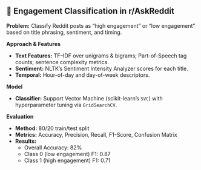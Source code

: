 ## 📁 Engagement Classification in r/AskReddit

**Problem:** Classify Reddit posts as “high engagement” or “low engagement” based on title phrasing, sentiment, and timing.

**Approach & Features**  
- **Text Features:** TF–IDF over unigrams & bigrams; Part-of-Speech tag counts; sentence complexity metrics.  
- **Sentiment:** NLTK’s Sentiment Intensity Analyzer scores for each title.  
- **Temporal:** Hour-of-day and day-of-week descriptors.  

**Model**  
- **Classifier:** Support Vector Machine (scikit-learn’s `SVC`) with hyperparameter tuning via `GridSearchCV`.

**Evaluation**  
- **Method:** 80/20 train/test split  
- **Metrics:** Accuracy, Precision, Recall, F1-Score, Confusion Matrix  
- **Results:**  
  - Overall Accuracy: 82%  
  - Class 0 (low engagement) F1: 0.87  
  - Class 1 (high engagement) F1: 0.71  
